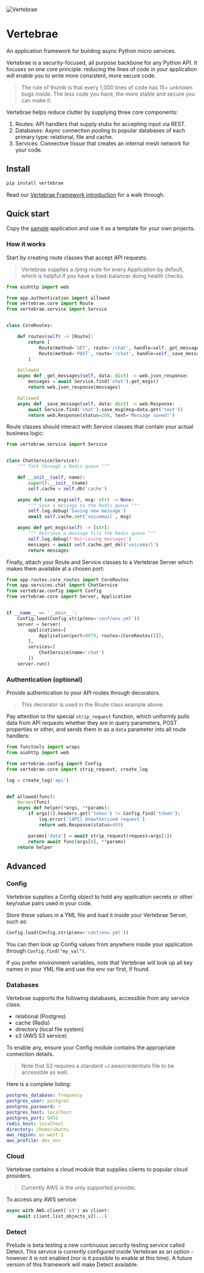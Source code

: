 ![Vertebrae](https://user-images.githubusercontent.com/49954156/198859134-4f6d1c8f-a874-437f-bb75-2aa16e59f1f3.svg)

# Vertebrae

An application framework for building async Python micro services. 

Vertebrae is a security-focused, all purpose backbone for any Python API. It focuses on one core principle: reducing the lines of code in your application will enable you to write more consistent, more secure code.

> The rule of thumb is that every 1,000 lines of code has 15+ unknown bugs inside. The less code you have, the more stable and secure you can make it. 

Vertebrae helps reduce clutter by supplying three core components:

1. Routes: API handlers that supply stubs for accepting input via REST.
2. Databases: Async connection pooling to popular databases of each primary type: relational, file and cache.
3. Services: Connective tissue that creates an internal mesh network for your code.

## Install

```bash
pip install vertebrae
```

Read our [Vertebrae Framework introduction](https://feed.prelude.org/p/vertebrae) for a walk through.

## Quick start

Copy the [sample](sample) application and use it as a template for your own projects.

### How it works

Start by creating route classes that accept API requests:

> Vertebrae supplies a /ping route for every Application by default, which is helpful if you have a load-balancer doing health checks.

```python
from aiohttp import web

from app.authentication import allowed
from vertebrae.core import Route
from vertebrae.service import Service


class CoreRoutes:

    def routes(self) -> [Route]:
        return [
            Route(method='GET', route='/chat', handle=self._get_messages),
            Route(method='POST', route='/chat', handle=self._save_message),
        ]

    @allowed
    async def _get_messages(self, data: dict) -> web.json_response:
        messages = await Service.find('chat').get_msgs()
        return web.json_response(messages)

    @allowed
    async def _save_message(self, data: dict) -> web.Response:
        await Service.find('chat').save_msg(msg=data.get('text'))
        return web.Response(status=200, text='Message saved!')
```

Route classes should interact with Service classes that contain your actual business logic:

```python
from vertebrae.service import Service


class ChatService(Service):
    """ Talk through a Redis queue """

    def __init__(self, name):
        super().__init__(name)
        self.cache = self.db('cache')

    async def save_msg(self, msg: str) -> None:
        """ Save a message to the Redis queue """
        self.log.debug('Saving new message')
        await self.cache.set('voicemail', msg)

    async def get_msgs(self) -> [str]:
        """ Retrieve a message file the Redis queue """
        self.log.debug(f'Retrieving messages')
        messages = await self.cache.get_del('voicemail')
        return messages

```

Finally, attach your Route and Service classes to a Vertebrae Server which makes them available at a chosen port:

```python
from app.routes.core_routes import CoreRoutes
from app.services.chat import ChatService
from vertebrae.config import Config
from vertebrae.core import Server, Application


if __name__ == '__main__':
    Config.load(Config.strip(env='conf/env.yml'))
    server = Server(
        applications=[
            Application(port=8079, routes=[CoreRoutes()]),
        ],
        services=[
            ChatService(name='chat')
        ])
    server.run()
```

### Authentication (optional)

Provide authentication to your API routes through decorators. 

> This decorator is used in the Route class example above. 

Pay attention to the special ```strip_request``` function, which uniformly pulls data from API requests whether they are in query parameters, POST properties or other, and sends them in as a ```data``` parameter into all route handlers:

```python
from functools import wraps
from aiohttp import web

from vertebrae.config import Config
from vertebrae.core import strip_request, create_log

log = create_log('api')


def allowed(func):
    @wraps(func)
    async def helper(*args, **params):
        if args[1].headers.get('token') != Config.find('token'):
            log.error('[API] Unauthorized request')
            return web.Response(status=403)

        params['data'] = await strip_request(request=args[1])
        return await func(args[0], **params)
    return helper
```

## Advanced

### Config

Vertebrae supplies a Config object to hold any application secrets or other key/value pairs used in your code. 

Store these values in a YML file and load it inside your Vertebrae Server, such as:

```python
Config.load(Config.strip(env='conf/env.yml'))
```

You can then look up Config values from anywhere inside your application through ```Config.find("my_val")```.

If you prefer environment variables, note that Vertebrae will look up all key names in your YML file and use the env var first, if found.

### Databases

Vertebrae supports the following databases, accessible from any service class:

- relational (Postgres)
- cache (Redis)
- directory (local file system)
- s3 (AWS S3 service)

To enable any, ensure your Config module contains the appropriate connection details. 

> Note that S3 requires a standard ~/.aws/credentials file to be accessible as well. 

Here is a complete listing:

```yaml
postgres_database: frequency
postgres_user: postgres
postgres_password: ~
postgres_host: localhost
postgres_port: 5432
redis_host: localhost
directory: /home/ubuntu
aws_region: us-west-1
aws_profile: dev_env
```

### Cloud

Vertebrae contains a cloud module that supplies clients to popular cloud providers. 

> Currently AWS is the only supported provider. 

To access any AWS service:

```python
async with AWS.client('s3') as client:
    await client.list_objects_v2(...)
```

### Detect 

Prelude is beta testing a new continuous security testing service called Detect. This service is currently configured
inside Vertebrae as an option - however it is not enabled (nor is it possible to enable at this time). A future version
of this framework will make Detect available.
